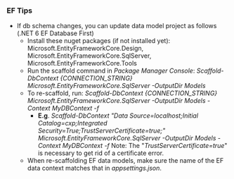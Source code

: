 ### EF Tips
* If db schema changes, you can update data model project as follows (.NET 6 EF Database First)
    * Install these nuget packages (if not installed yet): Microsoft.EntityFrameworkCore.Design, Microsoft.EntityFrameworkCore.SqlServer, Microsoft.EntityFrameworkCore.Tools
    * Run the scaffold command in *Package Manager Console*: *Scaffold-DbContext {CONNECTION_STRING} Microsoft.EntityFrameworkCore.SqlServer -OutputDir Models*
    * To re-scaffold, run: *Scaffold-DbContext {CONNECTION_STRING} Microsoft.EntityFrameworkCore.SqlServer -OutputDir Models -Context MyDBContext -f*
        * **E.g**. *Scaffold-DbContext "Data Source=localhost;Initial Catalog=cxp;Integrated Security=True;TrustServerCertificate=true;" Microsoft.EntityFrameworkCore.SqlServer -OutputDir Models -Context MyDBContext -f*
          Note: The "*TrustServerCertificate=true*" is necessary to get rid of a certificate error.
    * When re-scaffolding EF data models, make sure the name of the EF data context matches that in *appsettings.json*.
